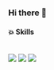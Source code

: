 ### Hi there 👋

####   :boom: Skills
  
 <br/>
<img src="https://img.shields.io/badge/Python-3775A9?style=flat-square&logo=python&logoColor=white"/>
<img src="https://img.shields.io/badge/html5-E34F26?style=flat-square&logo=html5&logoColor=white"/>
<img src="https://img.shields.io/badge/css3-1572B6?style=flat-square&logo=css3&logoColor=white"/>
 
   <br/>
   <br/>
 
